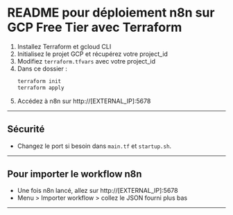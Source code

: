 # README pour déploiement n8n sur GCP Free Tier avec Terraform

1. Installez Terraform et gcloud CLI
2. Initialisez le projet GCP et récupérez votre project_id
3. Modifiez `terraform.tfvars` avec votre project_id
4. Dans ce dossier :
   ```bash
   terraform init
   terraform apply
   ```
5. Accédez à n8n sur http://[EXTERNAL_IP]:5678

---

## Sécurité
- Changez le port si besoin dans `main.tf` et `startup.sh`.

---

## Pour importer le workflow n8n
- Une fois n8n lancé, allez sur http://[EXTERNAL_IP]:5678
- Menu > Importer workflow > collez le JSON fourni plus bas

---
